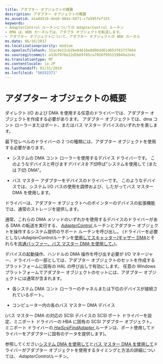 ```yaml
---
title: アダプター オブジェクトの概要
description: アダプター オブジェクトの概要
ms.assetid: a1a0d516-dee0-484a-b971-c7a595fef155
keywords:
- AdapterControl ルーチンについての AdapterControl ルーチン
- DMA は、WDK カーネルでは、アダプタ オブジェクトを転送します。
- アダプター オブジェクトについて、アダプター オブジェクトの WDK カーネル
ms.date: 06/16/2017
ms.localizationpriority: medium
ms.openlocfilehash: 31ac4e12cb2be8461be0d06dd61d653f83737664
ms.sourcegitcommit: a33b7978e22d5bb9f65ca7056f955319049a2e4c
ms.translationtype: MT
ms.contentlocale: ja-JP
ms.lasthandoff: 01/31/2019
ms.locfileid: "56552371"
---
```

# <a name="introduction-to-adapter-objects"></a>アダプター オブジェクトの概要





ダイレクト I/O および DMA を使用する任意のドライバーでは、アダプター オブジェクトを作成する必要があります。 アダプター オブジェクトでは、dma コント ローラーまたはポート、またはバス マスター デバイスのいずれかを表します。

最下位レベルのドライバーの 2 つの種類には、アダプター オブジェクトを使用する必要があります。

-   システムの DMA コント ローラーを使用するデバイス ドライバーです。 このようなデバイスと呼びます*デバイスを下位*呼ば"システムを使用して (または*下位*) DMA"。

-   バス マスター アダプターをデバイスのドライバーです。 このようなデバイスでは、システム I/O バスの使用を調停および、したがってバス マスター DMA を使用します。

ドライバーは、アダプター オブジェクトへのポインターのデバイスの拡張機能では、通常のストレージを提供します。

通常、これらの DMA メソッドのいずれかを使用するデバイスのドライバーがある DMA の転送を実行する、 [ *AdapterControl* ](https://msdn.microsoft.com/library/windows/hardware/ff540504)ルーチンとアダプター オブジェクトを操作するシステム提供のサポート ルーチンを呼び出し。 (ドライバーを必要としない*AdapterControl*ルーチンを[使用してスキャッター/ギャザー DMA](using-scatter-gather-dma.md)とそれらを[共通バッファー、バス マスター DMA を使用して、](using-common-buffer-bus-master-dma.md))。

デバイスの起動操作、ハンドルの DMA 操作を呼び出す必要が I/O マネージャー、ドライバーの一部としては、アダプター オブジェクトのセットを作成するプラットフォームに固有の HAL の呼び出しで有効にします。 任意の Windows プラットフォームでアダプター オブジェクトのセットには、アダプター オブジェクトには通常が含まれます。

-   各システム DMA コント ローラーのチャネルまたは下位のデバイスが接続されているポート。

-   コンピューター内の各のバス マスター DMA デバイス

(バス マスター DMA の対応の SCSI デバイスの SCSI ポート ドライバーを設定、ミニポート ドライバーの HBA に固有の SCSI アダプター オブジェクト。 ミニポート ドライバーの[ *HwScsiFindAdapter* ](https://msdn.microsoft.com/library/windows/hardware/ff557300)ルーチンは、ポート使用してドライバーをアダプターに固有のデータを提供します)。

参照してください[システム DMA を使用して](using-system-dma.md)と[バス マスター DMA を使用して](using-bus-master-dma.md)ドライバーがアダプター オブジェクトを使用するタイミングと方法の詳細については、 *AdapterControl*ルーチン。

 

 




